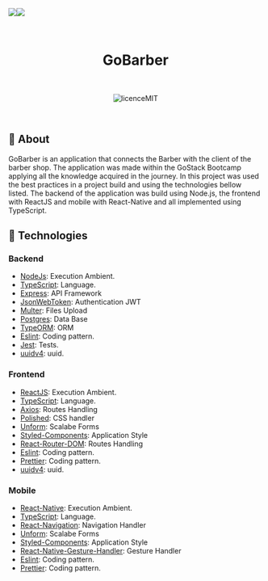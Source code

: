 <p align="center" style="display: flex;">
  <img src="https://github.com/TulioCaz/gobarber-web-aplication/blob/master/src/assets/logo.svg?sanitize=true">
  <img  src="https://camo.githubusercontent.com/8c13dc2618dbd7f76d1d574350b98fdee1335ce5/68747470733a2f2f726f636b6574736561742d63646e2e73332d73612d656173742d312e616d617a6f6e6177732e636f6d2f626f6f7463616d702d6865616465722e706e67">
</p>
</br>

<h1 align="center" style="font-weight: bold;">GoBarber</h1>

</br>
<p align="center">
  <img src="https://camo.githubusercontent.com/dda2124efff062e38068943c6e848540387df6e5/68747470733a2f2f696d672e736869656c64732e696f2f62616467652f6c6963656e73652d4d49542d253233303444333631" alt="licenceMIT">
</p>
</br>

## :speech_balloon: About

GoBarber is an application that connects the Barber with the client of the barber shop. The application was made within the GoStack
Bootcamp applying all the knowledge acquired in the journey.
In this project was used the best practices in a project build and using the technologies bellow listed.
The backend of the application was build using Node.js, the frontend with ReactJS and mobile with React-Native and all implemented 
using TypeScript.

## :rocket: Technologies
### Backend
- [NodeJs](https://nodejs.org/en/): Execution Ambient.
- [TypeScript](https://www.typescriptlang.org/): Language.
- [Express](https://expressjs.com/): API Framework
- [JsonWebToken](https://github.com/auth0/node-jsonwebtoken): Authentication JWT
- [Multer](https://github.com/expressjs/multer): Files Upload
- [Postgres](https://www.postgresql.org/): Data Base
- [TypeORM](https://typeorm.io/#/): ORM
- [Eslint](https://eslint.org/): Coding pattern.
- [Jest](https://jestjs.io/): Tests.
- [uuidv4](https://github.com/thenativeweb/uuidv4#readme): uuid.
### Frontend
- [ReactJS](https://reactjs.org/): Execution Ambient.
- [TypeScript](https://www.typescriptlang.org/): Language.
- [Axios](https://github.com/axios/axios): Routes Handling
- [Polished](https://polished.js.org/docs/): CSS handler
- [Unform](https://github.com/Rocketseat/unform): Scalabe Forms
- [Styled-Components](https://styled-components.com/): Application Style
- [React-Router-DOM](https://reacttraining.com/react-router/): Routes Handling
- [Eslint](https://eslint.org/): Coding pattern.
- [Prettier](): Coding pattern.
- [uuidv4](https://github.com/thenativeweb/uuidv4#readme): uuid.
### Mobile
- [React-Native](https://reactnative.dev/): Execution Ambient.
- [TypeScript](https://www.typescriptlang.org/): Language.
- [React-Navigation](https://reactnavigation.org/): Navigation Handler
- [Unform](https://github.com/Rocketseat/unform): Scalabe Forms
- [Styled-Components](https://styled-components.com/): Application Style
- [React-Native-Gesture-Handler](https://docs.swmansion.com/react-native-gesture-handler/docs/getting-started.html): Gesture Handler
- [Eslint](https://eslint.org/): Coding pattern.
- [Prettier](): Coding pattern.
